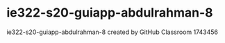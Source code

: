 # ie322-s20-guiapp-abdulrahman-8
ie322-s20-guiapp-abdulrahman-8 created by GitHub Classroom
1743456
